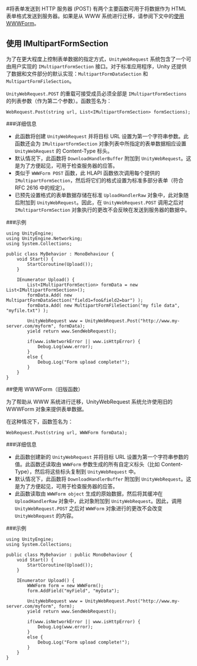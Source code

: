 #将表单发送到 HTTP 服务器 (POST)
有两个主要函数可用于将数据作为 HTML 表单格式发送到服务器。如果是从 WWW 系统进行迁移，请参阅下文中的[使用 WWWForm](#UsingWWWForm)。

## 使用 IMultipartFormSection
为了在更大程度上控制表单数据的指定方式，``UnityWebRequest`` 系统包含了一个可由用户实现的 ``IMultipartFormSection`` 接口。对于标准应用程序，Unity 还提供了数据和文件部分的默认实现：``MultipartFormDataSection`` 和 ``MultipartFormFileSection``。

``UnityWebRequest.POST`` 的重载可接受成员必须全部是 ``IMultipartFormSections`` 的列表参数（作为第二个参数）。函数签名为：

````
WebRequest.Post(string url, List<IMultipartFormSection> formSections);
````

###详细信息

* 此函数将创建 `UnityWebRequest` 并将目标 URL 设置为第一个字符串参数。此函数还会为 `IMultipartFormSection` 对象列表中所指定的表单数据相应设置 `UnityWebRequest` 的 Content-Type 标头。
* 默认情况下，此函数将 `DownloadHandlerBuffer` 附加到 `UnityWebRequest`。这是为了方便起见，可用于检查服务器的应答。
* 类似于 `WWWForm POST` 函数，此 HLAPI 函数依次调用每个提供的 `IMultipartFormSection`，然后将它们的格式设置为标准多部分表单（符合 RFC 2616 中的规定）。
* 已预先设置格式的表单数据存储在标准 `UploadHandlerRaw` 对象中，此对象随后附加到 `UnityWebRequest`。因此，在 `UnityWebRequest.POST` 调用之后对 `IMultipartFormSection` 对象执行的更改不会反映在发送到服务器的数据中。

###示例

````
using UnityEngine;
using UnityEngine.Networking;
using System.Collections;
 
public class MyBehavior : MonoBehaviour {
    void Start() {
        StartCoroutine(Upload());
    }
 
    IEnumerator Upload() {
        List<IMultipartFormSection> formData = new List<IMultipartFormSection>();
        formData.Add( new MultipartFormDataSection("field1=foo&field2=bar") );
        formData.Add( new MultipartFormFileSection("my file data", "myfile.txt") );

        UnityWebRequest www = UnityWebRequest.Post("http://www.my-server.com/myform", formData);
        yield return www.SendWebRequest();
 
        if(www.isNetworkError || www.isHttpError) {
            Debug.Log(www.error);
        }
        else {
            Debug.Log("Form upload complete!");
        }
    }
}
````

<a name="UsingWWWForm"></a> 
##使用 WWWForm（旧版函数）

为了帮助从 WWW 系统进行迁移，UnityWebRequest 系统允许使用旧的 WWWForm 对象来提供表单数据。

在这种情况下，函数签名为：

````
WebRequest.Post(string url, WWWForm formData);
````

###详细信息

* 此函数创建新的 `UnityWebRequest` 并将目标 URL 设置为第一个字符串参数的值。此函数还读取由 `WWWForm` 参数生成的所有自定义标头（比如 Content-Type），然后将这些标头复制到 `UnityWebRequest` 中。
* 默认情况下，此函数将 `DownloadHandlerBuffer` 附加到 `UnityWebRequest`。这是为了方便起见，可用于检查服务器的应答。
* 此函数读取由 `WWWForm object` 生成的原始数据，然后将其缓冲在 `UploadHandlerRaw` 对象中，此对象附加到 `UnityWebRequest`。因此，调用 `UnityWebRequest.POST` 之后对 `WWWForm` 对象进行的更改不会改变 `UnityWebRequest` 的内容。

###示例

````
using UnityEngine;
using System.Collections;
 
public class MyBehavior : public MonoBehaviour {
    void Start() {
        StartCoroutine(Upload());
    }
 
    IEnumerator Upload() {
        WWWForm form = new WWWForm();
        form.AddField("myField", "myData");
 
        UnityWebRequest www = UnityWebRequest.Post("http://www.my-server.com/myform", form);
        yield return www.SendWebRequest();
 
        if(www.isNetworkError || www.isHttpError) {
            Debug.Log(www.error);
        }
        else {
            Debug.Log("Form upload complete!");
        }
    }
}
````

